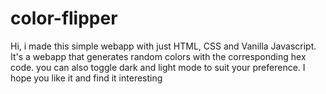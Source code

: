 # color-flipper

Hi, i made this simple webapp with just HTML, CSS and Vanilla Javascript.
It's a webapp that generates random colors with the corresponding hex code. you can also toggle dark and light mode to suit your preference. 
I hope you like it and find it interesting 
